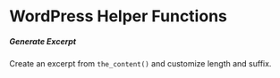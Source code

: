 # WordPress Helper Functions

##### Generate Excerpt
Create an excerpt from `the_content()` and customize length and suffix.
